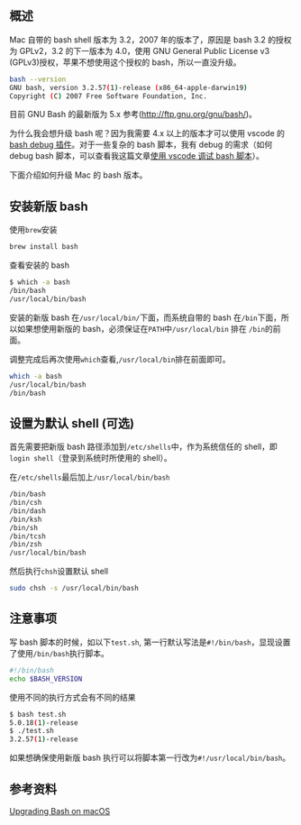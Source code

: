 [//title]: (mac升级最新版bash)
[//englishtitle]: (Upgrading-Bash-on-macOS)
[//category]: (mac,bash)
[//tags]: (mac,bash)
[//createtime]: (2020-09-06)
[//updatetime]: (2020-09-06)

## 概述

Mac 自带的 bash shell 版本为 3.2，2007 年的版本了，原因是 bash 3.2 的授权为 GPLv2，3.2 的下一版本为 4.0，使用 GNU General Public License v3 (GPLv3)授权，苹果不想使用这个授权的 bash，所以一直没升级。

```bash
bash --version
GNU bash, version 3.2.57(1)-release (x86_64-apple-darwin19)
Copyright (C) 2007 Free Software Foundation, Inc.
```

目前 GNU Bash 的最新版为 5.x 参考(http://ftp.gnu.org/gnu/bash/)。

为什么我会想升级 bash 呢？因为我需要 4.x 以上的版本才可以使用 vscode 的[bash debug 插件](https://marketplace.visualstudio.com/items?itemName=rogalmic.bash-debug)。对于一些复杂的 bash 脚本，我有 debug 的需求（如何 debug bash 脚本，可以查看我这篇文章[使用 vscode 调试 bash 脚本](https://liushiming.cn/article/debug-bash-on-macos.html)）。

下面介绍如何升级 Mac 的 bash 版本。

## 安装新版 bash

使用`brew`安装

```bash
brew install bash
```

查看安装的 bash

```bash
$ which -a bash
/bin/bash
/usr/local/bin/bash
```

安装的新版 bash 在`/usr/local/bin/`下面，而系统自带的 bash 在`/bin`下面，所以如果想使用新版的 bash，必须保证在`PATH`中`/usr/local/bin` 排在 `/bin`的前面。

调整完成后再次使用`which`查看,`/usr/local/bin`排在前面即可。

```bash
which -a bash
/usr/local/bin/bash
/bin/bash
```

## 设置为默认 shell (可选)

首先需要把新版 bash 路径添加到`/etc/shells`中，作为系统信任的 shell，即`login shell`（登录到系统时所使用的 shell）。

在`/etc/shells`最后加上`/usr/local/bin/bash`

```bash
/bin/bash
/bin/csh
/bin/dash
/bin/ksh
/bin/sh
/bin/tcsh
/bin/zsh
/usr/local/bin/bash
```

然后执行`chsh`设置默认 shell

```bash
sudo chsh -s /usr/local/bin/bash
```

## 注意事项

写 bash 脚本的时候，如以下`test.sh`, 第一行默认写法是`#!/bin/bash`，显现设置了使用`/bin/bash`执行脚本。

```bash
#!/bin/bash
echo $BASH_VERSION
```

使用不同的执行方式会有不同的结果

```bash
$ bash test.sh
5.0.18(1)-release
$ ./test.sh
3.2.57(1)-release
```

如果想确保使用新版 bash 执行可以将脚本第一行改为`#!/usr/local/bin/bash`。

## 参考资料

[Upgrading Bash on macOS](https://itnext.io/upgrading-bash-on-macos-7138bd1066ba)
